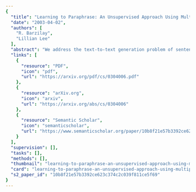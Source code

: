 ```yaml
---
{
  "title": "Learning to Paraphrase: An Unsupervised Approach Using Multiple-Sequence Alignment",
  "date": "2003-04-02",
  "authors": [
    "R. Barzilay",
    "Lillian Lee"
  ],
  "abstract": "We address the text-to-text generation problem of sentence-level paraphrasing --- a phenomenon distinct from and more difficult than word- or phrase-level paraphrasing. Our approach applies multiple-sequence alignment to sentences gathered from unannotated comparable corpora: it learns a set of paraphrasing patterns represented by word lattice pairs and automatically determines how to apply these patterns to rewrite new sentences. The results of our evaluation experiments show that the system derives accurate paraphrases, outperforming baseline systems.",
  "links": [
    {
      "resource": "PDF",
      "icon": "pdf",
      "url": "https://arxiv.org/pdf/cs/0304006.pdf"
    },
    {
      "resource": "arXiv.org",
      "icon": "arxiv",
      "url": "https://arxiv.org/abs/cs/0304006"
    },
    {
      "resource": "Semantic Scholar",
      "icon": "semanticscholar",
      "url": "https://www.semanticscholar.org/paper/10b8f21e57b3392ce623c374c2c039f811ce5f69"
    }
  ],
  "supervision": [],
  "tasks": [],
  "methods": [],
  "thumbnail": "learning-to-paraphrase-an-unsupervised-approach-using-multiple-sequence-alignment-thumb.jpg",
  "card": "learning-to-paraphrase-an-unsupervised-approach-using-multiple-sequence-alignment-card.jpg",
  "s2_paper_id": "10b8f21e57b3392ce623c374c2c039f811ce5f69"
}
---
```


